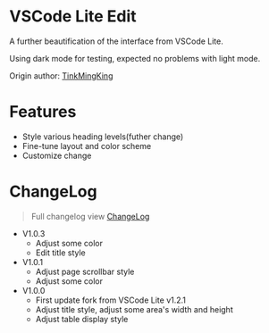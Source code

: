 # VSCode Lite Edit

A further beautification of the interface from VSCode Lite.

Using dark mode for testing, expected no problems with light mode.

Origin author: [TinkMingKing](https://github.com/TinkMingKing)

# Features

* Style various heading levels(futher change)
* Fine-tune layout and color scheme
* Customize change

# ChangeLog

> Full changelog view [ChangeLog](https://github.com/lingfengyu-dreaming/siyuan-vscodelite-edit/changelog.md)

- V1.0.3
  - Adjust some color
  - Edit title style
- V1.0.1
  - Adjust page scrollbar style
  - Adjust some color
- V1.0.0
  - First update fork from VSCode Lite v1.2.1
  - Adjust title style, adjust some area's width and height
  - Adjust table display style
